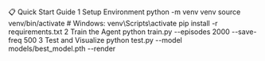 📋 Quick Start Guide
1
Setup Environment
python -m venv venv
source venv/bin/activate  # Windows: venv\Scripts\activate
pip install -r requirements.txt
2
Train the Agent
python train.py --episodes 2000 --save-freq 500
3
Test and Visualize
python test.py --model models/best_model.pth --render
